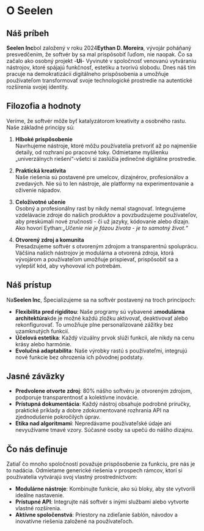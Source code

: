 # O Seelen

## Náš príbeh

**Seelen Inc**bol založený v roku 2024**Eythan D. Moreira**, vývojár poháňaný presvedčením, že softvér by sa mal prispôsobiť ľuďom, nie naopak. Čo sa začalo ako osobný projekt -**Ui**- Vyvinuté v spoločnosť venovanú vytváraniu nástrojov, ktoré spájajú funkčnosť, estetiku a tvorivú slobodu. Dnes náš tím pracuje na demokratizácii digitálneho prispôsobenia a umožňuje používateľom transformovať svoje technologické prostredie na autentické rozšírenia svojej identity.

## Filozofia a hodnoty

Veríme, že softvér môže byť katalyzátorom kreativity a osobného rastu. Naše základné princípy sú:

1. **Hlboké prispôsobenie**\
   Navrhujeme nástroje, ktoré môžu používatelia pretvoriť až po najmenšie detaily, od rozhraní po pracovné toky. Odmietame myšlienku „univerzálnych riešení“-všetci si zaslúžia jedinečné digitálne prostredie.

2. **Praktická kreativita**\
   Naše riešenia sú postavené pre umelcov, dizajnérov, profesionálov a zvedavých. Nie sú to len nástroje, ale platformy na experimentovanie a oživenie nápadov.

3. **Celoživotné učenie**\
   Osobný a profesionálny rast by nikdy nemal stagnovať. Integrujeme vzdelávacie zdroje do našich produktov a povzbudzujeme používateľov, aby preskúmali nové zručnosti - či už jazyky, kódovanie alebo dizajn. Ako hovorí Eythan:*„Učenie nie je fázou života - je to samotný život.“*

4. **Otvorený zdroj a komunita**\
   Presadzujeme softvér s otvoreným zdrojom a transparentnú spoluprácu. Väčšina našich nástrojov je modulárna a otvorená zdroja, ktorá vývojárom a používateľom umožňuje prispievať, prispôsobiť sa a vylepšiť kód, aby vyhovoval ich potrebám.

## Náš prístup

Na**Seelen Inc**, Špecializujeme sa na softvér postavený na troch princípoch:

* **Flexibilita pred rigiditou**: Naše programy sú vybavené a**modulárna architektúra**kde je možné každú zložku aktivovať, deaktivovať alebo rekonfigurovať. To umožňuje plne personalizované zážitky bez uzamknutých funkcií.
* **Účelová estetika**: Každý vizuálny prvok slúži funkcii, ale nikdy na cenu krásy alebo harmónie.
* **Evolučná adaptabilita**: Naše výrobky rastú s používateľmi, integrujú nové funkcie bez ohrozenia ich pôvodnej podstaty.

## Jasné záväzky

* **Predvolene otvorte zdroj**: 80% nášho softvéru je otvoreným zdrojom, podporuje transparentnosť a kolektívne inovácie.
* **Prístupná dokumentácia**: Každý nástroj obsahuje podrobné príručky, praktické príklady a dobre zdokumentované rozhrania API na zjednodušenie pokročilých úprav.
* **Etika nad algoritmami**: Nepredávame používateľské údaje ani nevyužívame tmavé vzory. Súčasné osoby sa upečú do nášho dizajnu.

## Čo nás definuje

Zatiaľ čo mnoho spoločností považuje prispôsobenie za funkciu, pre nás je to nadácia. Odmietame generické riešenia v prospech rámcov, ktorí si používatelia vytvárajú svoj vlastný prostredníctvom:

* **Modulárne nástroje**: Kombinujte funkcie, ako sú bloky, aby ste vytvorili ideálne nastavenie.
* **Prístupné API**: Integrujte náš softvér s inými službami alebo vytvorte vlastné rozšírenia.
* **Aktívne spoločenstvá**: Priestory na zdieľanie šablón, návodov a inovatívne riešenia založené na používateľoch.
